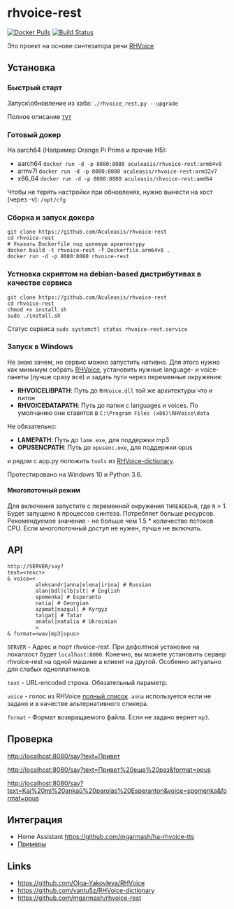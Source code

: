 rhvoice-rest
============
[![Docker Pulls](https://img.shields.io/docker/pulls/aculeasis/rhvoice-rest.svg)](https://hub.docker.com/r/aculeasis/rhvoice-rest/) [![Build Status](https://travis-ci.org/Aculeasis/rhvoice-rest.svg?branch=master)](https://travis-ci.org/Aculeasis/rhvoice-rest)

Это проект на основе синтезатора речи [RHVoice](https://github.com/Olga-Yakovleva/RHVoice)

## Установка
### Быстрый старт

Запуск\обновление из хаба: `./rhvoice_rest.py --upgrade`

Полное описание [тут](https://github.com/Aculeasis/docker-starter)

### Готовый докер
На aarch64 (Например Orange Pi Prime и прочие H5):

- aarch64 `docker run -d -p 8080:8080 aculeasis/rhvoice-rest:arm64v8`
- armv7l `docker run -d -p 8080:8080 aculeasis/rhvoice-rest:arm32v7`
- x86_64 `docker run -d -p 8080:8080 aculeasis/rhvoice-rest:amd64`

Чтобы не терять настройки при обновленях, нужно вынести на хост (через -v): `/opt/cfg`

### Сборка и запуск докера
    git clone https://github.com/Aculeasis/rhvoice-rest
    cd rhvoice-rest
    # Указать Dockerfile под целевую архитектуру
    docker build -t rhvoice-rest -f Dockerfile.arm64v8 .
    docker run -d -p 8080:8080 rhvoice-rest

### Устновка скриптом на debian-based дистрибутивах в качестве сервиса
    git clone https://github.com/Aculeasis/rhvoice-rest
    cd rhvoice-rest
    chmod +x install.sh
    sudo ./install.sh
Статус сервиса `sudo systemctl status rhvoice-rest.service`

### Запуск в Windows
Не знаю зачем, но сервис можно запустить нативно. Для этого нужно как минимум собрать [RHVoice](https://github.com/Olga-Yakovleva/RHVoice), установить нужные language- и voice-пакеты (лучше сразу все) и задать пути через переменные окружения:
- **RHVOICELIBPATH**: Путь до `RHVoice.dll` той же архитектуры что и питон
- **RHVOICEDATAPATH**: Путь до папки с languages и voices. По умолчанию они ставятся в `C:\Program Files (x86)\RHVoice\data`

Не обязательно:
- **LAMEPATH**: Путь до `lame.exe`, для поддержки mp3
- **OPUSENCPATH**: Путь до `opusenc.exe`, для поддержки opus

и рядом с app.py положить `tools` из [RHVoice-dictionary](https://github.com/vantu5z/RHVoice-dictionary).

Протестировано на Windows 10 и Python 3.6.

#### Многопоточный режим
Для включения запустите с переменной окружения `THREADED=N`, где `N` > 1. Будет запущено `N` процессов синтеза. Потребляет больше ресурсов.
Рекомендуемое значение - не больше чем 1.5 * количество потоков CPU. Если многопоточный доступ не нужен, лучше не включать.

## API
    http://SERVER/say?
    text=<текст>
    & voice=<
             aleksandr|anna|elena|irina| # Russian
             alan|bdl|clb|slt| # English
             spomenka| # Esperanto
             natia| # Georgian
             azamat|nazgul| # Kyrgyz
             talgat| # Tatar
             anatol|natalia # Ukrainian
             >
    & format=<wav|mp3|opus>
`SERVER` - Адрес и порт rhvoice-rest. При дефолтной установке на локалхост будет `localhost:8080`.
Конечно, вы можете установить сервер rhvoice-rest на одной машине а клиент на другой. Особенно актуально для слабых одноплатников. 

`text` - URL-encoded строка. Обязательный параметр.

`voice` - голос из RHVoice [полный список](https://github.com/Olga-Yakovleva/RHVoice/wiki/Latest-version-%28Russian%29).
`anna` используется если не задано и в качестве альтернативного спикера.

`format` - Формат возвращаемого файла. Если не задано вернет `mp3`.

## Проверка
<http://localhost:8080/say?text=Привет>

<http://localhost:8080/say?text=Привет%20еще%20раз&format=opus>

<http://localhost:8080/say?text=Kaj%20mi%20ankaŭ%20parolas%20Esperanton&voice=spomenka&format=opus>

## Интеграция
- Home Assistant https://github.com/mgarmash/ha-rhvoice-tts
- [Примеры](https://github.com/Aculeasis/rhvoice-rest/tree/master/example)

## Links
- https://github.com/Olga-Yakovleva/RHVoice
- https://github.com/vantu5z/RHVoice-dictionary
- https://github.com/mgarmash/rhvoice-rest
